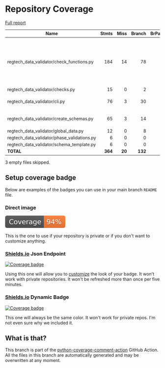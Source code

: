 # Repository Coverage

[Full report](https://htmlpreview.github.io/?https://github.com/cfpb/regtech-data-validator/blob/python-coverage-comment-action-data/htmlcov/index.html)

| Name                                           |    Stmts |     Miss |   Branch |   BrPart |   Cover |   Missing |
|----------------------------------------------- | -------: | -------: | -------: | -------: | ------: | --------: |
| regtech\_data\_validator/check\_functions.py   |      184 |       14 |       78 |        0 |     91% |54-58, 110-120, 274-275, 296-297, 419-420 |
| regtech\_data\_validator/checks.py             |       15 |        0 |        2 |        0 |    100% |           |
| regtech\_data\_validator/cli.py                |       76 |        3 |       30 |        2 |     95% |145-146, 155 |
| regtech\_data\_validator/create\_schemas.py    |       65 |        3 |       14 |        3 |     92% |124, 129, 149 |
| regtech\_data\_validator/global\_data.py       |       12 |        0 |        8 |        0 |    100% |           |
| regtech\_data\_validator/phase\_validations.py |        6 |        0 |        0 |        0 |    100% |           |
| regtech\_data\_validator/schema\_template.py   |        6 |        0 |        0 |        0 |    100% |           |
|                                      **TOTAL** |  **364** |   **20** |  **132** |    **5** | **93%** |           |

3 empty files skipped.


## Setup coverage badge

Below are examples of the badges you can use in your main branch `README` file.

### Direct image

[![Coverage badge](https://raw.githubusercontent.com/cfpb/regtech-data-validator/python-coverage-comment-action-data/badge.svg)](https://htmlpreview.github.io/?https://github.com/cfpb/regtech-data-validator/blob/python-coverage-comment-action-data/htmlcov/index.html)

This is the one to use if your repository is private or if you don't want to customize anything.

### [Shields.io](https://shields.io) Json Endpoint

[![Coverage badge](https://img.shields.io/endpoint?url=https://raw.githubusercontent.com/cfpb/regtech-data-validator/python-coverage-comment-action-data/endpoint.json)](https://htmlpreview.github.io/?https://github.com/cfpb/regtech-data-validator/blob/python-coverage-comment-action-data/htmlcov/index.html)

Using this one will allow you to [customize](https://shields.io/endpoint) the look of your badge.
It won't work with private repositories. It won't be refreshed more than once per five minutes.

### [Shields.io](https://shields.io) Dynamic Badge

[![Coverage badge](https://img.shields.io/badge/dynamic/json?color=brightgreen&label=coverage&query=%24.message&url=https%3A%2F%2Fraw.githubusercontent.com%2Fcfpb%2Fregtech-data-validator%2Fpython-coverage-comment-action-data%2Fendpoint.json)](https://htmlpreview.github.io/?https://github.com/cfpb/regtech-data-validator/blob/python-coverage-comment-action-data/htmlcov/index.html)

This one will always be the same color. It won't work for private repos. I'm not even sure why we included it.

## What is that?

This branch is part of the
[python-coverage-comment-action](https://github.com/marketplace/actions/python-coverage-comment)
GitHub Action. All the files in this branch are automatically generated and may be
overwritten at any moment.